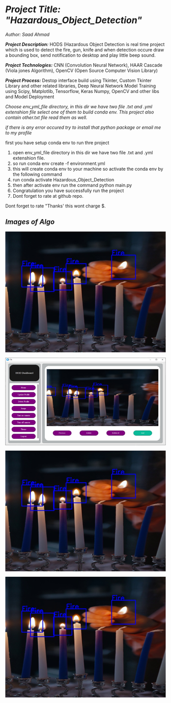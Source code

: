 # *Project Title: "Hazardous_Object_Detection"*

*Author: Saad Ahmad*

___Project Description:___ HODS (Hazardous Object Detection is real time project which is used to detect the fire, gun, knife and when detection occure draw a bounding box, send notification to desktop and play little beep sound. 

___Project Technologies:___ CNN (Convolution Neural Network), HAAR Cascade (Viola jones Algorithm), OpenCV (Open Source Computer Vision Library) 

___Project Process:___ Destop interface build using Tkinter, Custom Tkinter Library and other related libraries, Deep Neural Network Model Training using Scipy, Matplotlib, Tensorflow, Keras Numpy, OpenCV and other libs and Model Deployment

*Choose env_yml_file directory, in this dir we have two file .txt and .yml extenshion file select one of them to build conda env.
This project also contain other.txt file read them as well.*

*if there is any error occured try to install that python package or email me to my profile*


first you have setup conda env to run thre project 
1. open env_yml_file directory in this dir we have two file .txt and .yml extenshion file.
2. so run conda env create -f environment.yml
3. this will create conda env to your machine so activate the conda env by the following command
4. run conda activate Hazardous_Object_Detection
5. then after activate env run the command python main.py
6. Congratulation you have successfully run the project
7. Dont forget to rate at github repo.

Dont forget to rate "Thanks' this wont charge $. 

## *Images of Algo*

![HOD Image.](https://github.com/officialsaad/Hazardous_Objects_Detection/blob/main/output_images/fire_20240502_185802.jpg 'High Five')


![HOD Image.](https://github.com/officialsaad/Hazardous_Objects_Detection/blob/main/WhatsApp%20Image%202024-08-28%20at%2010.55.58%20AM.jpeg 'High Five')


![HOD Image.](https://github.com/officialsaad/Hazardous_Objects_Detection/blob/main/output_images/fire_20240502_185802.jpg 'High Five')

![HOD Image.](https://github.com/officialsaad/Hazardous_Objects_Detection/blob/main/output_images/fire_20240502_185802.jpg 'High Five')



